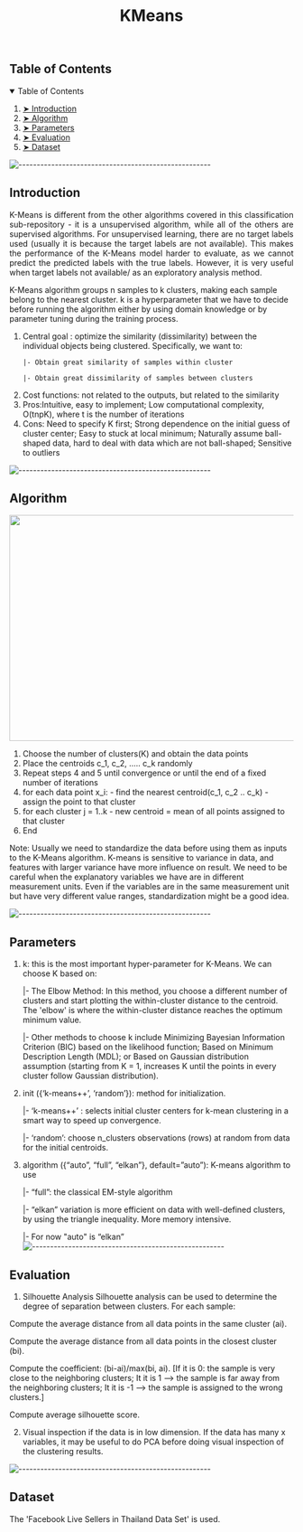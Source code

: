<h1 align="center"> KMeans </h1>  

</br>


<!-- TABLE OF CONTENTS -->
<h2 id="table-of-contents"> Table of Contents</h2>

<details open="open">
  <summary>Table of Contents</summary>
  <ol>
    <li><a href="#Introduction"> ➤ Introduction</a></li>
    <li><a href="#Algorithm"> ➤ Algorithm</a></li>
    <li><a href="#Parameters"> ➤ Parameters</a></li>
    <li><a href="#Evaluation"> ➤ Evaluation</a></li>
    <li><a href="#Dataset"> ➤ Dataset</a></li>
  </ol>
</details>

![-----------------------------------------------------](https://raw.githubusercontent.com/andreasbm/readme/master/assets/lines/rainbow.png)

<!-- Introduction -->
<h2 id="Introduction"> Introduction</h2>

<p align="justify"> 
  K-Means is different from the other algorithms covered in this classification sub-repository - it is a unsupervised algorithm, while all of the others are supervised algorithms. For unsupervised learning, there are no target labels used (usually it is because the target labels are not available). This makes the performance of the K-Means model harder to evaluate, as we cannot predict the predicted labels with the true labels. However, it is very useful when target labels not available/ as an exploratory analysis method.
  
  K-Means algorithm groups n samples to k clusters, making each sample belong to the nearest cluster. k is a hyperparameter that we have to decide before running the algorithm either by using domain knowledge or by parameter tuning during the training process.
  
  <ol> 
    
  <li> Central goal : optimize the similarity (dissimilarity) between the individual objects being clustered. Specifically, we want to:
    
    |- Obtain great similarity of samples within cluster
    
    |- Obtain great dissimilarity of samples between clusters
    
  <li> Cost functions: not related to the outputs, but related to the similarity
    
  <li> Pros:Intuitive, easy to implement; Low computational complexity, O(tnpK), where t is the number of iterations
    
  <li> Cons: Need to specify K first; Strong dependence on the initial guess of cluster center; Easy to stuck at local minimum; Naturally assume ball-shaped data, hard to deal with data which are not ball-shaped; Sensitive to outliers
    
</ol>
</p>

![-----------------------------------------------------](https://raw.githubusercontent.com/andreasbm/readme/master/assets/lines/rainbow.png)

<!-- Algorithm -->
<h2 id="Algorithm"> Algorithm</h2>

<p align="center">
  <img width="600" height="400" src="https://github.com/minxuanluo/INDE577/blob/main/Classification/images/kmeans.png">
</p>

<!--General Idea of K-Means Clustering <br>-->

1. Choose the number of clusters(K) and obtain the data points 
2. Place the centroids c_1, c_2, ..... c_k randomly 
3. Repeat steps 4 and 5 until convergence or until the end of a fixed number of iterations
4. for each data point x_i:
       - find the nearest centroid(c_1, c_2 .. c_k) 
       - assign the point to that cluster 
5. for each cluster j = 1..k
       - new centroid = mean of all points assigned to that cluster
6. End 

Note: Usually we need to standardize the data before using them as inputs to the K-Means algorithm. K-means is sensitive to variance in data, and features with larger variance have more influence on result. We need to be careful when the explanatory variables we have are in different measurement units. Even if the variables are in the same measurement unit but have very different value ranges, standardization might be a good idea.

![-----------------------------------------------------](https://raw.githubusercontent.com/andreasbm/readme/master/assets/lines/rainbow.png)

<!-- Parameters -->
<h2 id="Parameters"> Parameters</h2>

1. k: this is the most important hyper-parameter for K-Means. We can choose K based on:

    |- The Elbow Method: In this method, you choose a different number of clusters and start plotting the within-cluster distance to the centroid. The 'elbow' is where the within-cluster distance reaches the optimum minimum value.

    |- Other methods to choose k include Minimizing Bayesian Information Criterion (BIC) based on the likelihood function; Based on Minimum Description Length (MDL); or Based on Gaussian distribution assumption (starting from K = 1, increases K until the points in every cluster follow Gaussian distribution).
    
    
2. init ({‘k-means++’, ‘random’}): method for initialization.
    
    |- ‘k-means++’ : selects initial cluster centers for k-mean clustering in a smart way to speed up convergence.
    
    |- ‘random’: choose n_clusters observations (rows) at random from data for the initial centroids.
    
3. algorithm ({“auto”, “full”, “elkan”}, default=”auto”): K-means algorithm to use

    |- “full”: the classical EM-style algorithm 
    
    |- “elkan” variation is more efficient on data with well-defined clusters, by using the triangle inequality. More memory intensive.
    
    |- For now "auto" is “elkan”
![-----------------------------------------------------](https://raw.githubusercontent.com/andreasbm/readme/master/assets/lines/rainbow.png)


<!-- Evaluation -->
<h2 id="Evaluation"> Evaluation</h2>

<p align="center">
</p>

1. Silhouette Analysis
Silhouette analysis can be used to determine the degree of separation between clusters. For each sample:

Compute the average distance from all data points in the same cluster (ai).

Compute the average distance from all data points in the closest cluster (bi).

Compute the coefficient: (bi-ai)/max(bi, ai). [If it is 0: the sample is very close to the neighboring clusters; It it is 1 –> the sample is far away from the neighboring clusters; It it is -1 –> the sample is assigned to the wrong clusters.]

Compute average silhouette score.

2. Visual inspection if the data is in low dimension. If the data has many x variables, it may be useful to do PCA before doing visual inspection of the clustering results.

![-----------------------------------------------------](https://raw.githubusercontent.com/andreasbm/readme/master/assets/lines/rainbow.png)

<h2 id="Dataset"> Dataset</h2>
The 'Facebook Live Sellers in Thailand Data Set' is used.
